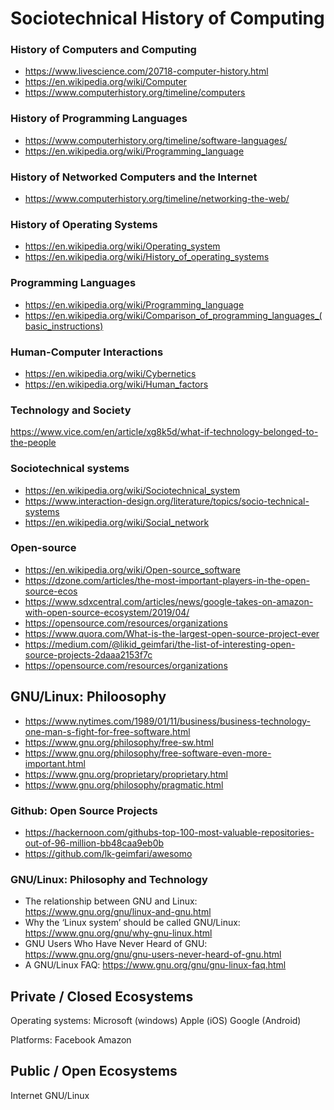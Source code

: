 # Sociotechnical History of Computing

### History of Computers and Computing
* https://www.livescience.com/20718-computer-history.html
* https://en.wikipedia.org/wiki/Computer
* https://www.computerhistory.org/timeline/computers

### History of Programming Languages
* https://www.computerhistory.org/timeline/software-languages/
* https://en.wikipedia.org/wiki/Programming_language

### History of Networked Computers and the Internet
* https://www.computerhistory.org/timeline/networking-the-web/

### History of Operating Systems
* https://en.wikipedia.org/wiki/Operating_system
* https://en.wikipedia.org/wiki/History_of_operating_systems

### Programming Languages
* https://en.wikipedia.org/wiki/Programming_language
* https://en.wikipedia.org/wiki/Comparison_of_programming_languages_(basic_instructions)

### Human-Computer Interactions
* https://en.wikipedia.org/wiki/Cybernetics
* https://en.wikipedia.org/wiki/Human_factors

### Technology and Society
https://www.vice.com/en/article/xg8k5d/what-if-technology-belonged-to-the-people

### Sociotechnical systems
* https://en.wikipedia.org/wiki/Sociotechnical_system
* https://www.interaction-design.org/literature/topics/socio-technical-systems
* https://en.wikipedia.org/wiki/Social_network

### Open-source 
* https://en.wikipedia.org/wiki/Open-source_software
* https://dzone.com/articles/the-most-important-players-in-the-open-source-ecos
* https://www.sdxcentral.com/articles/news/google-takes-on-amazon-with-open-source-ecosystem/2019/04/
* https://opensource.com/resources/organizations
* https://www.quora.com/What-is-the-largest-open-source-project-ever
* https://medium.com/@likid_geimfari/the-list-of-interesting-open-source-projects-2daaa2153f7c
* https://opensource.com/resources/organizations

## GNU/Linux: Philoosophy
* https://www.nytimes.com/1989/01/11/business/business-technology-one-man-s-fight-for-free-software.html
* https://www.gnu.org/philosophy/free-sw.html
* https://www.gnu.org/philosophy/free-software-even-more-important.html
* https://www.gnu.org/proprietary/proprietary.html
* https://www.gnu.org/philosophy/pragmatic.html

### Github: Open Source Projects
* https://hackernoon.com/githubs-top-100-most-valuable-repositories-out-of-96-million-bb48caa9eb0b
* https://github.com/lk-geimfari/awesomo

### GNU/Linux: Philosophy and Technology
* The relationship between GNU and Linux:  https://www.gnu.org/gnu/linux-and-gnu.html
* Why the ‘Linux system’ should be called GNU/Linux: https://www.gnu.org/gnu/why-gnu-linux.html
* GNU Users Who Have Never Heard of GNU: https://www.gnu.org/gnu/gnu-users-never-heard-of-gnu.html
* A GNU/Linux FAQ: https://www.gnu.org/gnu/gnu-linux-faq.html
  

## Private / Closed Ecosystems
Operating systems:
Microsoft (windows)
Apple  (iOS)
Google (Android)

Platforms:
Facebook
Amazon


## Public /  Open Ecosystems
Internet
GNU/Linux



